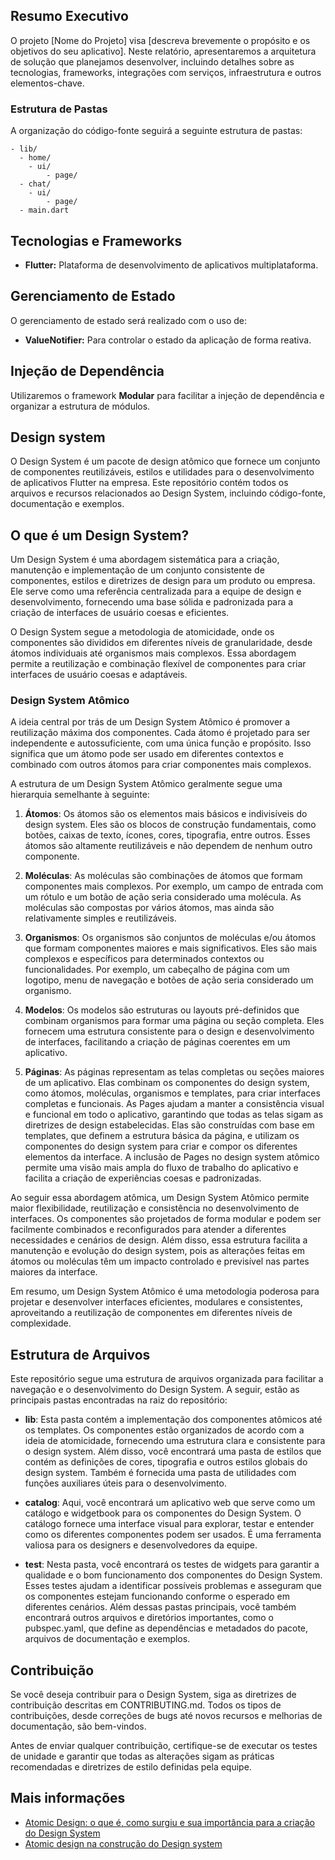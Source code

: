 ## Resumo Executivo

O projeto [Nome do Projeto] visa [descreva brevemente o propósito e os objetivos do seu aplicativo]. Neste relatório, apresentaremos a arquitetura de solução que planejamos desenvolver, incluindo detalhes sobre as tecnologias, frameworks, integrações com serviços, infraestrutura e outros elementos-chave.

### Estrutura de Pastas

A organização do código-fonte seguirá a seguinte estrutura de pastas:

```
- lib/
  - home/
    - ui/
        - page/
  - chat/
    - ui/
        - page/
  - main.dart
```

## Tecnologias e Frameworks

- **Flutter:** Plataforma de desenvolvimento de aplicativos multiplataforma.

## Gerenciamento de Estado

O gerenciamento de estado será realizado com o uso de:

- **ValueNotifier:** Para controlar o estado da aplicação de forma reativa.

## Injeção de Dependência

Utilizaremos o framework **Modular** para facilitar a injeção de dependência e organizar a estrutura de módulos.

## Design system

O Design System é um pacote de design atômico que fornece um conjunto de componentes reutilizáveis, estilos e utilidades para o desenvolvimento de aplicativos Flutter na empresa. Este repositório contém todos os arquivos e recursos relacionados ao Design System, incluindo código-fonte, documentação e exemplos.

## O que é um Design System?

Um Design System é uma abordagem sistemática para a criação, manutenção e implementação de um conjunto consistente de componentes, estilos e diretrizes de design para um produto ou empresa. Ele serve como uma referência centralizada para a equipe de design e desenvolvimento, fornecendo uma base sólida e padronizada para a criação de interfaces de usuário coesas e eficientes.

O Design System segue a metodologia de atomicidade, onde os componentes são divididos em diferentes níveis de granularidade, desde átomos individuais até organismos mais complexos. Essa abordagem permite a reutilização e combinação flexível de componentes para criar interfaces de usuário coesas e adaptáveis.

### Design System Atômico

A ideia central por trás de um Design System Atômico é promover a reutilização máxima dos componentes. Cada átomo é projetado para ser independente e autossuficiente, com uma única função e propósito. Isso significa que um átomo pode ser usado em diferentes contextos e combinado com outros átomos para criar componentes mais complexos.

A estrutura de um Design System Atômico geralmente segue uma hierarquia semelhante à seguinte:

1. **Átomos**: Os átomos são os elementos mais básicos e indivisíveis do design system. Eles são os blocos de construção fundamentais, como botões, caixas de texto, ícones, cores, tipografia, entre outros. Esses átomos são altamente reutilizáveis e não dependem de nenhum outro componente.

2. **Moléculas**: As moléculas são combinações de átomos que formam componentes mais complexos. Por exemplo, um campo de entrada com um rótulo e um botão de ação seria considerado uma molécula. As moléculas são compostas por vários átomos, mas ainda são relativamente simples e reutilizáveis.

3. **Organismos**: Os organismos são conjuntos de moléculas e/ou átomos que formam componentes maiores e mais significativos. Eles são mais complexos e específicos para determinados contextos ou funcionalidades. Por exemplo, um cabeçalho de página com um logotipo, menu de navegação e botões de ação seria considerado um organismo.

4. **Modelos**: Os modelos são estruturas ou layouts pré-definidos que combinam organismos para formar uma página ou seção completa. Eles fornecem uma estrutura consistente para o design e desenvolvimento de interfaces, facilitando a criação de páginas coerentes em um aplicativo.

5. **Páginas**: As páginas representam as telas completas ou seções maiores de um aplicativo. Elas combinam os componentes do design system, como átomos, moléculas, organismos e templates, para criar interfaces completas e funcionais. As Pages ajudam a manter a consistência visual e funcional em todo o aplicativo, garantindo que todas as telas sigam as diretrizes de design estabelecidas. Elas são construídas com base em templates, que definem a estrutura básica da página, e utilizam os componentes do design system para criar e compor os diferentes elementos da interface. A inclusão de Pages no design system atômico permite uma visão mais ampla do fluxo de trabalho do aplicativo e facilita a criação de experiências coesas e padronizadas.

Ao seguir essa abordagem atômica, um Design System Atômico permite maior flexibilidade, reutilização e consistência no desenvolvimento de interfaces. Os componentes são projetados de forma modular e podem ser facilmente combinados e reconfigurados para atender a diferentes necessidades e cenários de design. Além disso, essa estrutura facilita a manutenção e evolução do design system, pois as alterações feitas em átomos ou moléculas têm um impacto controlado e previsível nas partes maiores da interface.

Em resumo, um Design System Atômico é uma metodologia poderosa para projetar e desenvolver interfaces eficientes, modulares e consistentes, aproveitando a reutilização de componentes em diferentes níveis de complexidade.

## Estrutura de Arquivos

Este repositório segue uma estrutura de arquivos organizada para facilitar a navegação e o desenvolvimento do Design System. A seguir, estão as principais pastas encontradas na raiz do repositório:

- **lib**: Esta pasta contém a implementação dos componentes atômicos até os templates. Os componentes estão organizados de acordo com a ideia de atomicidade, fornecendo uma estrutura clara e consistente para o design system. Além disso, você encontrará uma pasta de estilos que contém as definições de cores, tipografia e outros estilos globais do design system. Também é fornecida uma pasta de utilidades com funções auxiliares úteis para o desenvolvimento.

- **catalog**: Aqui, você encontrará um aplicativo web que serve como um catálogo e widgetbook para os componentes do Design System. O catálogo fornece uma interface visual para explorar, testar e entender como os diferentes componentes podem ser usados. É uma ferramenta valiosa para os designers e desenvolvedores da equipe.

- **test**: Nesta pasta, você encontrará os testes de widgets para garantir a qualidade e o bom funcionamento dos componentes do Design System. Esses testes ajudam a identificar possíveis problemas e asseguram que os componentes estejam funcionando conforme o esperado em diferentes cenários.
Além dessas pastas principais, você também encontrará outros arquivos e diretórios importantes, como o pubspec.yaml, que define as dependências e metadados do pacote, arquivos de documentação e exemplos.

## Contribuição

Se você deseja contribuir para o Design System, siga as diretrizes de contribuição descritas em CONTRIBUTING.md. Todos os tipos de contribuições, desde correções de bugs até novos recursos e melhorias de documentação, são bem-vindos.

Antes de enviar qualquer contribuição, certifique-se de executar os testes de unidade e garantir que todas as alterações sigam as práticas recomendadas e diretrizes de estilo definidas pela equipe.

## Mais informações

- [Atomic Design: o que é, como surgiu e sua importância para a criação do Design System](https://medium.com/pretux/atomic-design-o-que-é-como-surgiu-e-sua-importância-para-a-criação-do-design-system-e3ac7b5aca2c)
- [Atomic design na construção do Design system](https://medium.com/@andersonbarbozadasilva/atomic-design-na-construção-do-design-system-49d401a39a1f)


